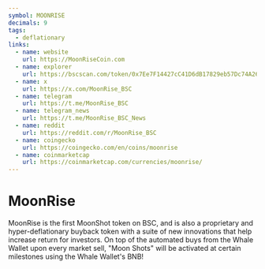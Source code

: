```yaml
---
symbol: MOONRISE
decimals: 9
tags:
  - deflationary
links:
  - name: website
    url: https://MoonRiseCoin.com
  - name: explorer
    url: https://bscscan.com/token/0x7Ee7F14427cC41D6dB17829eb57Dc74A26796b9D
  - name: x
    url: https://x.com/MoonRise_BSC
  - name: telegram
    url: https://t.me/MoonRise_BSC
  - name: telegram_news
    url: https://t.me/MoonRise_BSC_News
  - name: reddit
    url: https://reddit.com/r/MoonRise_BSC
  - name: coingecko
    url: https://coingecko.com/en/coins/moonrise
  - name: coinmarketcap
    url: https://coinmarketcap.com/currencies/moonrise/
---
```


# MoonRise

MoonRise is the first MoonShot token on BSC, and is also a proprietary and hyper-deflationary buyback token with a suite of new innovations that help increase return for investors. On top of the automated buys from the Whale Wallet upon every market sell, "Moon Shots" will be activated at certain milestones using the Whale Wallet's BNB!
